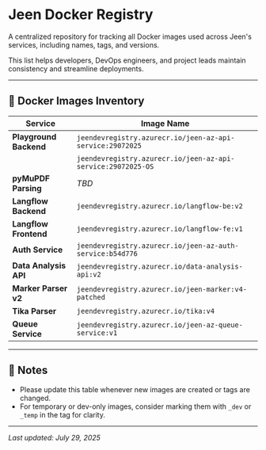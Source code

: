 # Jeen Docker Registry

A centralized repository for tracking all Docker images used across Jeen's services, including names, tags, and versions.

This list helps developers, DevOps engineers, and project leads maintain consistency and streamline deployments.

---

## 🐳 Docker Images Inventory

| Service             | Image Name                                                              |
|---------------------|-------------------------------------------------------------------------|
| **Playground Backend**   | `jeendevregistry.azurecr.io/jeen-az-api-service:29072025`            |
|                     | `jeendevregistry.azurecr.io/jeen-az-api-service:29072025-OS`            |
| **pyMuPDF Parsing**      | _TBD_                                                                 |
| **Langflow Backend**     | `jeendevregistry.azurecr.io/langflow-be:v2`                         |
| **Langflow Frontend**    | `jeendevregistry.azurecr.io/langflow-fe:v1`                         |
| **Auth Service**         | `jeendevregistry.azurecr.io/jeen-az-auth-service:b54d776`           |
| **Data Analysis API**    | `jeendevregistry.azurecr.io/data-analysis-api:v2`                   |
| **Marker Parser v2**     | `jeendevregistry.azurecr.io/jeen-marker:v4-patched`                 |
| **Tika Parser**          | `jeendevregistry.azurecr.io/tika:v4`                                |
| **Queue Service**        | `jeendevregistry.azurecr.io/jeen-az-queue-service:v1`               |

---

## 📌 Notes

- Please update this table whenever new images are created or tags are changed.
- For temporary or dev-only images, consider marking them with `_dev` or `_temp` in the tag for clarity.

---

_Last updated: July 29, 2025_
